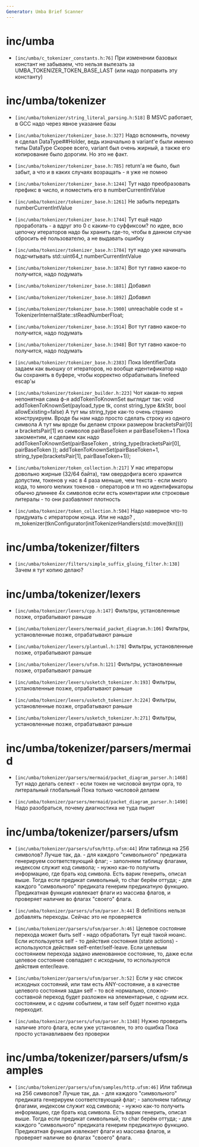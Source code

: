 ```yaml
---
Generator: Umba Brief Scanner
---
```


# inc/umba

- `[inc/umba/c_tokenizer_constants.h:76]`
  При изменении базовых констант не забываем, что нельзя вылезать за
  UMBA_TOKENIZER_TOKEN_BASE_LAST (или надо поправить эту константу)



# inc/umba/tokenizer

- `[inc/umba/tokenizer/string_literal_parsing.h:518]`
  В MSVC работает, в GCC надо через явное указание базы

- `[inc/umba/tokenizer/tokenizer_base.h:327]`
  Надо вспомнить, почему я сделал DataType##Holder, ведь изначально в variant'е
  были именно типы DataType Скорее всего, variant<DataType> был очень жирный, а
  также его копирование было дорогим. Но это не факт.

- `[inc/umba/tokenizer/tokenizer_base.h:785]`
  return'а не было, был забыт, а что и в каких случаях возращать - я уже не помню

- `[inc/umba/tokenizer/tokenizer_base.h:1244]`
  Тут надо преобразовать префикс в число, и поместить его в numberCurrentIntValue

- `[inc/umba/tokenizer/tokenizer_base.h:1261]`
  Не забыть передать numberCurrentIntValue

- `[inc/umba/tokenizer/tokenizer_base.h:1744]`
  Тут ещё надо проработать - а вдруг это 0 с каким-то суффиксом? по идее, всю
  цепочку итераторов надо бы хранить где-то, чтобы в данном случае сбросить её
  пользователю, а не выдавать ошибку

- `[inc/umba/tokenizer/tokenizer_base.h:1784]`
  тут надо уже начинать подсчитывать std::uint64_t numberCurrentIntValue

- `[inc/umba/tokenizer/tokenizer_base.h:1874]`
  Вот тут гавно какое-то получится, надо подумать

- `[inc/umba/tokenizer/tokenizer_base.h:1881]`
  Добавил

- `[inc/umba/tokenizer/tokenizer_base.h:1892]`
  Добавил

- `[inc/umba/tokenizer/tokenizer_base.h:1900]`
  unreachable code st = TokenizerInternalState::stReadNumberFloat;

- `[inc/umba/tokenizer/tokenizer_base.h:1914]`
  Вот тут гавно какое-то получится, надо подумать

- `[inc/umba/tokenizer/tokenizer_base.h:1948]`
  Вот тут гавно какое-то получится, надо подумать

- `[inc/umba/tokenizer/tokenizer_base.h:2383]`
  Пока IdentifierData задаем как вьюшку от итераторов, но вообще идентификатор
  надо бы сохранять в буфере, чтобы корректно обрабатывать linefeed escap'ы

- `[inc/umba/tokenizer/tokenizer_builder.h:223]`
  Чот какая-то херня непонятная сама ф-я addTokenToKnownSet выглядит так: void
  addTokenToKnownSet(payload_type tk, const string_type &tkStr, bool
  allowExisting=false) А тут мы string_type как-то очень странно конструируем.
  Вроде бы нам надо просто сделать строку из одного символа А тут мы вроде бы
  делаем строки размером bracketsPair[0] и bracketsPair[1] из символов
  pairBaseToken и pairBaseToken+1 Пока закоментим, и сделаем как надо
  addTokenToKnownSet(pairBaseToken  , string_type(bracketsPair[0], pairBaseToken 
  )); addTokenToKnownSet(pairBaseToken+1, string_type(bracketsPair[1],
  pairBaseToken+1));

- `[inc/umba/tokenizer/token_collection.h:217]`
  У нас итераторы довольно жирные (32/64 байта), там овердофига всего хранится
  допустим, токенов у нас в 4 раза меньше, чем текста - если много кода, то много
  мелких токенов - операторов и тп но идентификаторы обычно длиннее 4х символов
  если есть коментарии или строковые литералы - то они разбавляют плотность

- `[inc/umba/tokenizer/token_collection.h:504]`
  Надо наверное что-то придумать с итератором конца. Или не надо? ,
  m_tokenizer(tknConfigurator(initTokenizerHandlers(std::move(tkn))))



# inc/umba/tokenizer/filters

- `[inc/umba/tokenizer/filters/simple_suffix_gluing_filter.h:138]`
  Зачем я тут копию делаю?



# inc/umba/tokenizer/lexers

- `[inc/umba/tokenizer/lexers/cpp.h:147]`
  Фильтры, установленные позже, отрабатывают раньше

- `[inc/umba/tokenizer/lexers/mermaid_packet_diagram.h:106]`
  Фильтры, установленные позже, отрабатывают раньше

- `[inc/umba/tokenizer/lexers/plantuml.h:178]`
  Фильтры, установленные позже, отрабатывают раньше

- `[inc/umba/tokenizer/lexers/ufsm.h:121]`
  Фильтры, установленные позже, отрабатывают раньше

- `[inc/umba/tokenizer/lexers/usketch_tokenizer.h:193]`
  Фильтры, установленные позже, отрабатывают раньше

- `[inc/umba/tokenizer/lexers/usketch_tokenizer.h:224]`
  Фильтры, установленные позже, отрабатывают раньше

- `[inc/umba/tokenizer/lexers/usketch_tokenizer.h:271]`
  Фильтры, установленные позже, отрабатывают раньше



# inc/umba/tokenizer/parsers/mermaid

- `[inc/umba/tokenizer/parsers/mermaid/packet_diagram_parser.h:1468]`
  Тут надо делать селект - если токен не числовой внутри орга, то литеральный
  глобальный Пока только числовой делаем

- `[inc/umba/tokenizer/parsers/mermaid/packet_diagram_parser.h:1490]`
  Надо разобраться, почему диагностика не туда пырит



# inc/umba/tokenizer/parsers/ufsm

- `[inc/umba/tokenizer/parsers/ufsm/http.ufsm:44]`
  Или таблица на 256 символов? Лучше так, да. - для каждого "символьного"
  предиката генерируем соответствующий флаг; - заполняем таблицу флагами,
  индексом служит код символа; - нужно как-то получить информацию, где брать код
  символа. Есть варик генерить, описал выше. Тогда если предикат символьный, то
  char берём оттуда; - для каждого "символьного" предиката генерим предикатную
  функцию. Предикатная функция извлекает флаги из массива флагов, и проверяет
  наличие во флагах "своего" флага.

- `[inc/umba/tokenizer/parsers/ufsm/parser.h:44]`
  В definitions нельзя добавлять переходы. Сейчас это не проверяется

- `[inc/umba/tokenizer/parsers/ufsm/parser.h:46]`
  Целевое состояние перехода может быть self - надо обработать Тут ещё такой
  нюанс. Если используется self - то действия состояния (state actions) -
  используются действия self-enter/self-leave. Если целевым состоянием перехода
  задано именованное состояние, то, даже если целевое состояние совпадает с
  исходным, то используются действия enter/leave.

- `[inc/umba/tokenizer/parsers/ufsm/parser.h:52]`
  Если у нас список исходных состояний, или там есть ANY-состояние, а в качестве
  целевого состояния задан self - то всё нормально, сложно-составной переход
  будет разложен на элементарные, с одним исх. состоянием, и с одним событием, и
  там self будет понятно куда переходит.

- `[inc/umba/tokenizer/parsers/ufsm/parser.h:1348]`
  Нужно проверить наличие этого флага, если уже установлен, то это ошибка Пока
  просто устанавливаем без проверки



# inc/umba/tokenizer/parsers/ufsm/samples

- `[inc/umba/tokenizer/parsers/ufsm/samples/http.ufsm:46]`
  Или таблица на 256 символов? Лучше так, да. - для каждого "символьного"
  предиката генерируем соответствующий флаг; - заполняем таблицу флагами,
  индексом служит код символа; - нужно как-то получить информацию, где брать код
  символа. Есть варик генерить, описал выше. Тогда если предикат символьный, то
  char берём оттуда; - для каждого "символьного" предиката генерим предикатную
  функцию. Предикатная функция извлекает флаги из массива флагов, и проверяет
  наличие во флагах "своего" флага.

